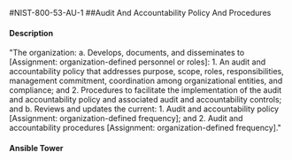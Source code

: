 #NIST-800-53-AU-1
##Audit And Accountability Policy And Procedures
#### Description
"The organization:
  a.  Develops, documents, and disseminates to [Assignment: organization-defined personnel or roles]:
    1.  An audit and accountability policy that addresses purpose, scope, roles, responsibilities, management commitment, coordination among organizational entities, and compliance; and
    2.  Procedures to facilitate the implementation of the audit and accountability policy and associated audit and accountability controls; and
  b.  Reviews and updates the current:
    1.  Audit and accountability policy [Assignment: organization-defined frequency]; and
    2.  Audit and accountability procedures [Assignment: organization-defined frequency]."
#### Ansible Tower

